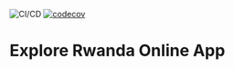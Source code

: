 ![CI/CD](https://github.com/cniyindagiriye/explore-rwanda-online-frontend/workflows/CI/CD/badge.svg)  [![codecov](https://codecov.io/gh/cniyindagiriye/explore-rwanda-online-frontend/branch/develop/graph/badge.svg)](https://codecov.io/gh/cniyindagiriye/explore-rwanda-online-frontend)

# Explore Rwanda Online App

